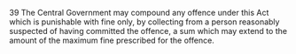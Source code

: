 39
The Central Government may compound any offence under this Act which is punishable with fine only, by collecting from a person reasonably suspected of having committed the offence, a sum which may extend to the amount of the maximum fine prescribed for the offence.
